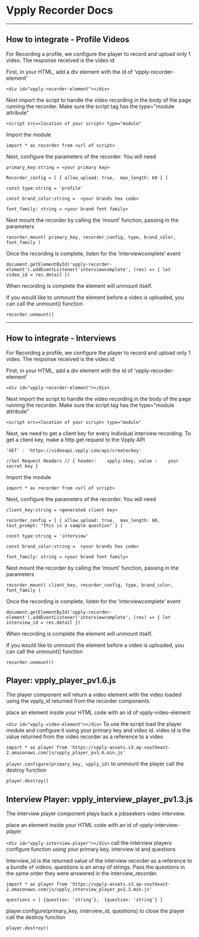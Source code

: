 # Vpply Recorder Docs
---

## How to integrate - Profile Videos

For Recording a profile, we configure the player to record and upload only 1 video. The response received is the video id

First, in your HTML, add a div element with the id of ‘vpply-recorder-element’

`<div id="vpply-recorder-element"></div>`

Next import the script to handle the video recording in the body of the page running the recorder. Make sure the script tag has the type="module attribute"

`<script src=<location of your script> type="module"`

Import the module

`import * as recorder from <url of script>`

Next, configure the parameters of the recorder. You will need

`primary_key:string = <your primary key>`

`Recorder_config = [
    {
        allow_upload: true, 
        max_length: 60
    }
]`

`const type:string = 'profile'`

`const brand_color:string =  <your brands hex code>`

`font_family: string = <your brand font family>`

Next mount the recorder by calling the ‘mount’ function, passing in the parameters

`recorder.mount(
	primary_key,
    recorder_config,
    type,
    brand_color,
    font_family
)`

Once the recording is complete, listen for the ‘interviewcomplete’ event 

`document.getElementById('vpply-recorder-element').addEventListener('interviewcomplete', (res) => {
    let video_id = res.detail
})`

When recording is complete the element will unmount itself.

If you would like to unmount the element before a video is uploaded, you can call the unmount() function

`recorder.unmount()`

---

## How to integrate - Interviews

For Recording a profile, we configure the player to record and upload only 1 video. The response received is the video id

First, in your HTML, add a div element with the id of ‘vpply-recorder-element’

`<div id="vpply-recorder-element"></div>`

Next import the script to handle the video recording in the body of the page running the recorder. Make sure the script tag has the type="module attribute"

`<script src=<location of your script> type="module"`

Next, we need to get a client key for every indivdual interview recording. To get a client key, make a http get request to the Vpply API

`'GET' : 'https://videoapi.vpply.com/api/createckey'`

`//Set Request Headers //
 {
     header:    vpply-skey,
     value :    your secret key
 }`

Import the module

`import * as recorder from <url of script>`

Next, configure the parameters of the recorder. You will need

`client_key:string = <generated client key>`

`recorder_config = [
    {
        allow_upload: true, 
        max_length: 60,
        text_prompt: "this is a sample question"
    }
]`

`const type:string = 'interview'`

`const brand_color:string =  <your brands hex code>`

`font_family: string = <your brand font family>`

Next mount the recorder by calling the ‘mount’ function, passing in the parameters

`recorder.mount(
	client_key,
    recorder_config,
    type,
    brand_color,
    font_family
)`

Once the recording is complete, listen for the ‘interviewcomplete’ event 

`document.getElementById('vpply-recorder-element').addEventListener('interviewcomplete', (res) => {
    let interview_id = res.detail
})`

When recording is complete the element will unmount itself.

If you would like to unmount the element before a video is uploaded, you can call the unmount() function

`recorder.unmount()`

## Player: vpply_player_pv1.6.js
The player component will return a video element with the video loaded using the vpply_id returned from the recorder components.

place an element inside your HTML code with an id of vpply-video-element

`<div id="vpply-video-element"></div>`
To use the script load the player module and configure it using your primary key and video id. video id is the value returned from the video recorder as a reference to a video

`import * as player from 'https://vpply-assets.s3.ap-southeast-2.amazonaws.com/js/vpply_player_pv1.6.min.js'`

`player.configure(primary_key, vpply_id)`
to unmount the player call the destroy function

`player.destroy()`


## Interview Player: vpply_interview_player_pv1.3.js
The interview player component plays back a jobseekers video interview.

place an element inside your HTML code with an id of vpply-interview-player

`<div id="vpply-interview-player"></div>`
call the interview players configure function using your primary key, interview id and questions

Interview_id is the returned value of the interview recorder as a reference to a bundle of videos. questions is an array of strings. Pass the questions in the same order they were answered in the interview_recorder.

`import * as player from 'https://vpply-assets.s3.ap-southeast-2.amazonaws.com/js/vpply_interview_player_pv1.3.min.js'`

`questions = [
    {question: 'string'}, 
    {question: 'string'}
]`

player.configure(primary_key, interview_id, questions)
to close the player call the destroy function

`player.destroy()`
